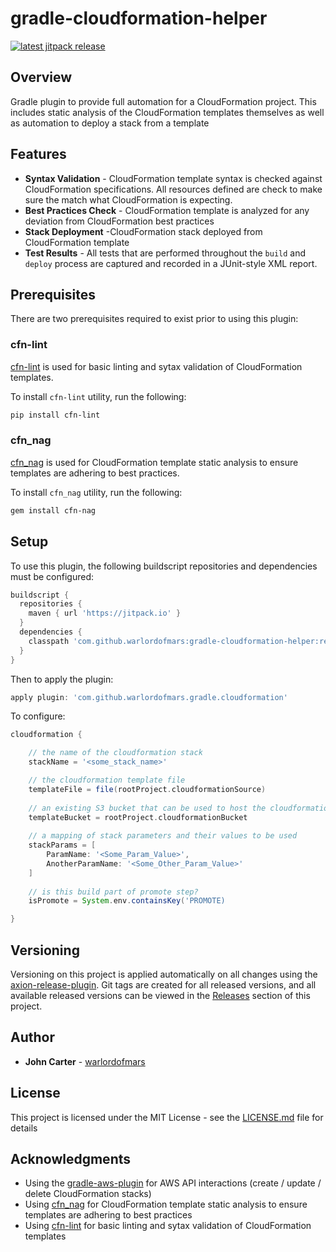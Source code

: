 # gradle-cloudformation-helper

[![latest jitpack release](https://jitpack.io/v/warlordofmars/gradle-cloudformation-helper.svg)](https://jitpack.io/#warlordofmars/gradle-cloudformation-helper)

## Overview

Gradle plugin to provide full automation for a CloudFormation project.  This includes static analysis of the CloudFormation templates themselves as well as automation to deploy a stack from a template

## Features

* **Syntax Validation** - CloudFormation template syntax is checked against CloudFormation specifications.  All resources defined are check to make sure the match what CloudFormation is expecting.
* **Best Practices Check** - CloudFormation template is analyzed for any deviation from CloudFormation best practices
* **Stack Deployment** -CloudFormation stack deployed from CloudFormation template
* **Test Results** - All tests that are performed throughout the `build` and `deploy` process are captured and recorded in a JUnit-style XML report.


## Prerequisites

There are two prerequisites required to exist prior to using this plugin:

### cfn-lint

[cfn-lint](https://github.com/awslabs/cfn-python-lint) is used for basic linting and sytax validation of CloudFormation templates.

To install `cfn-lint` utility, run the following:

```bash
pip install cfn-lint
```

### cfn_nag

[cfn_nag](https://github.com/stelligent/cfn_nag) is used for CloudFormation template static analysis to ensure templates are adhering to best practices.

To install `cfn_nag` utility, run the following:

```bash
gem install cfn-nag
```

## Setup

To use this plugin, the following buildscript repositories and dependencies must be configured:

```gradle
buildscript {
  repositories {
    maven { url 'https://jitpack.io' }
  }
  dependencies {
    classpath 'com.github.warlordofmars:gradle-cloudformation-helper:release-0.1.8'
  }
}
```

Then to apply the plugin:

```gradle
apply plugin: 'com.github.warlordofmars.gradle.cloudformation'
```

To configure:

```gradle
cloudformation {

    // the name of the cloudformation stack
    stackName = '<some_stack_name>'

    // the cloudformation template file
    templateFile = file(rootProject.cloudformationSource)
    
    // an existing S3 bucket that can be used to host the cloudformation template
    templateBucket = rootProject.cloudformationBucket
    
    // a mapping of stack parameters and their values to be used
    stackParams = [
        ParamName: '<Some_Param_Value>',
        AnotherParamName: '<Some_Other_Param_Value>'
    ]
    
    // is this build part of promote step?
    isPromote = System.env.containsKey('PROMOTE)

}
```

## Versioning

Versioning on this project is applied automatically on all changes using the [axion-release-plugin](https://github.com/allegro/axion-release-plugin).  Git tags are created for all released versions, and all available released versions can be viewed in the [Releases](https://github.com/warlordofmars/gradle-cloudformation-helper/releases) section of this project.

## Author

* **John Carter** - [warlordofmars](https://github.com/warlordofmars)

## License

This project is licensed under the MIT License - see the [LICENSE.md](LICENSE.md) file for details

## Acknowledgments

* Using the [gradle-aws-plugin](https://github.com/classmethod/gradle-aws-plugin) for AWS API interactions (create / update / delete CloudFormation stacks)
* Using [cfn_nag](https://github.com/stelligent/cfn_nag) for CloudFormation template static analysis to ensure templates are adhering to best practices
* Using [cfn-lint](https://github.com/awslabs/cfn-python-lint) for basic linting and sytax validation of CloudFormation templates
